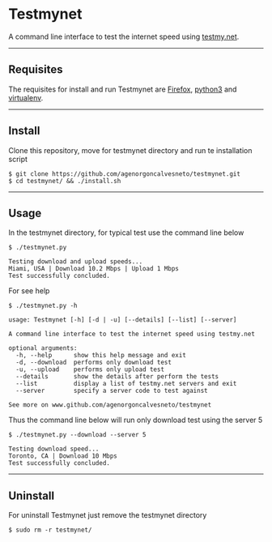 # Testmynet

A command line interface to test the internet speed using [testmy.net](https://testmy.net).

---

## Requisites

The requisites for install and run Testmynet are [Firefox](https://www.mozilla.org/en-US/firefox/new/), [python3](https://www.python.org/downloads/) and [virtualenv](https://virtualenv.pypa.io/en/latest/).

---

## Install

Clone this repository, move for testmynet directory and run te installation script
``` shell
$ git clone https://github.com/agenorgoncalvesneto/testmynet.git
$ cd testmynet/ && ./install.sh
```

---

## Usage

In the testmynet directory, for typical test use the command line below
``` shell
$ ./testmynet.py
```
```
Testing download and upload speeds...
Miami, USA | Download 10.2 Mbps | Upload 1 Mbps
Test successfully concluded.
```

For see help
``` shell
$ ./testmynet.py -h
```
```
usage: Testmynet [-h] [-d | -u] [--details] [--list] [--server]

A command line interface to test the internet speed using testmy.net

optional arguments:
  -h, --help      show this help message and exit
  -d, --download  performs only download test
  -u, --upload    performs only upload test
  --details       show the details after perform the tests
  --list          display a list of testmy.net servers and exit
  --server        specify a server code to test against

See more on www.github.com/agenorgoncalvesneto/testmynet
```

Thus the command line below will run only download test using the server 5
``` shell
$ ./testmynet.py --download --server 5
```
```
Testing download speed...
Toronto, CA | Download 10 Mbps
Test successfully concluded.
```

---

## Uninstall

For uninstall Testmynet just remove the testmynet directory
``` shell
$ sudo rm -r testmynet/
```
